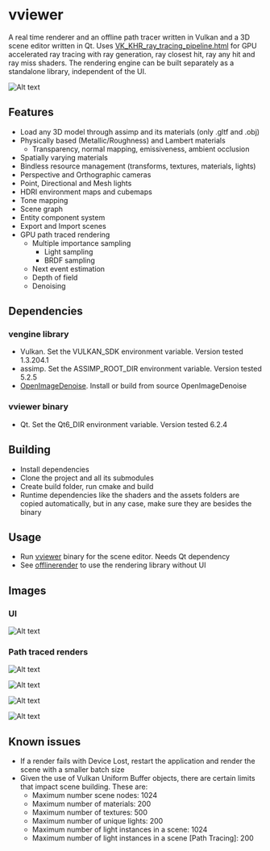 # vviewer 
A real time renderer and an offline path tracer written in Vulkan and a 3D scene editor written in Qt. Uses [VK_KHR_ray_tracing_pipeline.html](https://registry.khronos.org/vulkan/specs/1.3-extensions/man/html/VK_KHR_ray_tracing_pipeline.html) for GPU accelerated ray tracing with ray generation, ray closest hit, ray any hit and ray miss shaders. The rendering engine can be built separately as a standalone library, independent of the UI.

![Alt text](images/1.png?raw=true)

## Features
* Load any 3D model through assimp and its materials (only .gltf and .obj)
* Physically based (Metallic/Roughness) and Lambert materials
    * Transparency, normal mapping, emissiveness, ambient occlusion
* Spatially varying materials
* Bindless resource management (transforms, textures, materials, lights)
* Perspective and Orthographic cameras
* Point, Directional and Mesh lights
* HDRI environment maps and cubemaps
* Tone mapping
* Scene graph
* Entity component system
* Export and Import scenes
* GPU path traced rendering
    * Multiple importance sampling
        * Light sampling
        * BRDF sampling
    * Next event estimation
    * Depth of field
    * Denoising

## Dependencies
### vengine library
* Vulkan. Set the VULKAN_SDK environment variable. Version tested 1.3.204.1
* assimp. Set the ASSIMP_ROOT_DIR environment variable. Version tested 5.2.5
* [OpenImageDenoise](https://github.com/OpenImageDenoise/oidn). Install or build from source OpenImageDenoise

### vviewer binary
* Qt. Set the Qt6_DIR environment variable. Version tested 6.2.4

## Building
* Install dependencies
* Clone the project and all its submodules
* Create build folder, run cmake and build
* Runtime dependencies like the shaders and the assets folders are copied automatically, but in any case, make sure they are besides the binary

## Usage
* Run [vviewer](/src/bin/vviewer/) binary for the scene editor. Needs Qt dependency
* See [offlinerender](src/bin/offlinerender/) to use the rendering library without UI

## Images

### UI
![Alt text](images/2.png?raw=true)

### Path traced renders
![Alt text](images/3.png?raw=true)

![Alt text](images/4.png?raw=true)

![Alt text](images/5.png?raw=true)

![Alt text](images/6.png?raw=true)

## Known issues
* If a render fails with Device Lost, restart the application and render the scene with a smaller batch size
* Given the use of Vulkan Uniform Buffer objects, there are certain limits that impact scene building. These are:
    * Maximum number scene nodes: 1024
    * Maximum number of materials: 200
    * Maximum number of textures: 500
    * Maximum number of unique lights: 200
    * Maximum number of light instances in a scene: 1024
    * Maximum number of light instances in a scene [Path Tracing]: 200
